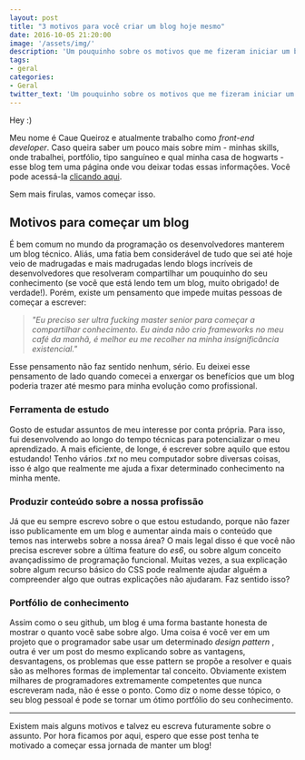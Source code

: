```yaml
---
layout: post
title: "3 motivos para você criar um blog hoje mesmo"
date: 2016-10-05 21:20:00
image: '/assets/img/'
description: 'Um pouquinho sobre os motivos que me fizeram iniciar um blog.'
tags:
- geral 
categories:
- Geral
twitter_text: 'Um pouquinho sobre os motivos que me fizeram iniciar um blog.'
---
```


Hey :)

Meu nome é Caue Queiroz e atualmente trabalho como _front-end developer_. Caso queira saber um pouco mais sobre mim - minhas skills, onde trabalhei, portfólio, tipo sanguíneo e qual minha casa de hogwarts - esse blog tem uma página onde vou deixar todas essas informações. Você pode acessá-la [clicando aqui](http://cauequeiroz.com.br/about/).

Sem mais firulas, vamos começar isso.

## Motivos para começar um blog

É bem comum no mundo da programação os desenvolvedores manterem um blog técnico. Aliás, uma fatia bem considerável de tudo que sei até hoje veio de madrugadas e mais madrugadas lendo blogs incríveis de desenvolvedores que resolveram compartilhar um pouquinho do seu conhecimento (se você que está lendo tem um blog, muito obrigado! de verdade!). Porém, existe um pensamento que impede muitas pessoas de começar a escrever:

> _"Eu preciso ser ultra fucking master senior para começar a compartilhar conhecimento. Eu ainda não crio frameworks no meu café da manhã, é melhor eu me recolher na minha insignificância existencial."_

Esse pensamento não faz sentido nenhum, sério. Eu deixei esse pensamento de lado quando comecei a enxergar os benefícios que um blog poderia trazer até mesmo para minha evolução como profissional.

### Ferramenta de estudo

Gosto de estudar assuntos de meu interesse por conta própria. Para isso, fui desenvolvendo ao longo do tempo técnicas para potencializar o meu aprendizado. A mais eficiente, de longe, é escrever sobre aquilo que estou estudando! Tenho vários _.txt_ no meu computador sobre diversas coisas, isso é algo que realmente me ajuda a fixar determinado conhecimento na minha mente.

### Produzir conteúdo sobre a nossa profissão

Já que eu sempre escrevo sobre o que estou estudando, porque não fazer isso publicamente em um blog e aumentar ainda mais o conteúdo que temos nas interwebs sobre a nossa área? O mais legal disso é que você não precisa escrever sobre a última feature do _es6_, ou sobre algum conceito avançadissimo de programação funcional. Muitas vezes, a sua explicação sobre algum recurso básico do CSS pode realmente ajudar alguém a compreender algo que outras explicações não ajudaram. Faz sentido isso?

### Portfólio de conhecimento

Assim como o seu github, um blog é uma forma bastante honesta de mostrar o quanto você sabe sobre algo. Uma coisa é você ver em um projeto que o programador sabe usar um determinado _design pattern_ , outra é ver um post do mesmo explicando sobre as vantagens, desvantagens, os problemas que esse pattern se propõe a resolver e quais são as melhores formas de implementar tal conceito. Obviamente existem milhares de programadores extremamente competentes que nunca escreveram nada, não é esse o ponto. Como diz o nome desse tópico, o seu blog pessoal é pode se tornar um ótimo portfólio do seu conhecimento.

---

Existem mais alguns motivos e talvez eu escreva futuramente sobre o assunto. Por hora ficamos por aqui, espero que esse post tenha te motivado a começar essa jornada de manter um blog!










